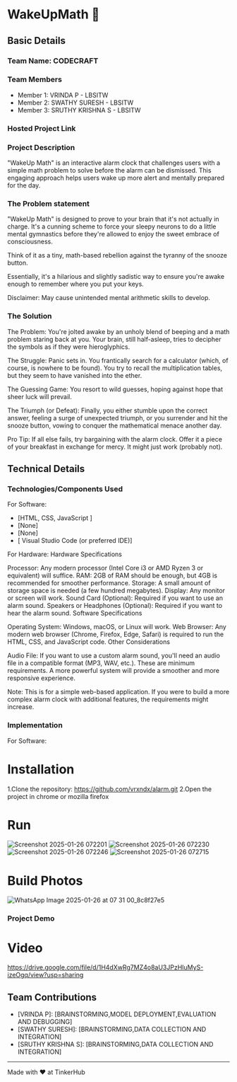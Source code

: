 # WakeUpMath 🎯


## Basic Details
### Team Name: CODECRAFT


### Team Members
- Member 1: VRINDA P - LBSITW
- Member 2: SWATHY SURESH - LBSITW
- Member 3: SRUTHY KRISHNA S - LBSITW

### Hosted Project Link


### Project Description
"WakeUp Math" is an interactive alarm clock that challenges users with a simple math problem to solve before the alarm can be dismissed. This engaging approach helps users wake up more alert and mentally prepared for the day.

### The Problem statement
"WakeUp Math" is designed to prove to your brain that it's not actually in charge. It's a cunning scheme to force your sleepy neurons to do a little mental gymnastics before they're allowed to enjoy the sweet embrace of consciousness.

Think of it as a tiny, math-based rebellion against the tyranny of the snooze button.

Essentially, it's a hilarious and slightly sadistic way to ensure you're awake enough to remember where you put your keys.

Disclaimer: May cause unintended mental arithmetic skills to develop.

### The Solution
The Problem: You're jolted awake by an unholy blend of beeping and a math problem staring back at you. Your brain, still half-asleep, tries to decipher the symbols as if they were hieroglyphics.

The Struggle: Panic sets in. You frantically search for a calculator (which, of course, is nowhere to be found). You try to recall the multiplication tables, but they seem to have vanished into the ether.

The Guessing Game: You resort to wild guesses, hoping against hope that sheer luck will prevail.

The Triumph (or Defeat): Finally, you either stumble upon the correct answer, feeling a surge of unexpected triumph, or you surrender and hit the snooze button, vowing to conquer the mathematical menace another day.

Pro Tip: If all else fails, try bargaining with the alarm clock. Offer it a piece of your breakfast in exchange for mercy. It might just work (probably not).

## Technical Details
### Technologies/Components Used
For Software:
- [HTML, CSS, JavaScript ]
- [None]
- [None]
- [ Visual Studio Code (or preferred IDE)]

For Hardware:
Hardware Specifications

Processor: Any modern processor (Intel Core i3 or AMD Ryzen 3 or equivalent) will suffice.
RAM: 2GB of RAM should be enough, but 4GB is recommended for smoother performance.
Storage: A small amount of storage space is needed (a few hundred megabytes).
Display: Any monitor or screen will work.
Sound Card (Optional): Required if you want to use an alarm sound.
Speakers or Headphones (Optional): Required if you want to hear the alarm sound.
Software Specifications

Operating System: Windows, macOS, or Linux will work.
Web Browser: Any modern web browser (Chrome, Firefox, Edge, Safari) is required to run the HTML, CSS, and JavaScript code.
Other Considerations

Audio File: If you want to use a custom alarm sound, you'll need an audio file in a compatible format (MP3, WAV, etc.).
These are minimum requirements. A more powerful system will provide a smoother and more responsive experience.

Note: This is for a simple web-based application. If you were to build a more complex alarm clock with additional features, the requirements might increase.

### Implementation
For Software:
# Installation
1.Clone the repository: https://github.com/vrxndx/alarm.git
2.Open the project in chrome or mozilla firefox

# Run
![Screenshot 2025-01-26 072201](https://github.com/user-attachments/assets/b0d79b0a-ee86-4a7e-bff6-57263bd5e41d)
![Screenshot 2025-01-26 072230](https://github.com/user-attachments/assets/f9b09bc2-35b2-4b40-b380-723d5423aea1)
![Screenshot 2025-01-26 072246](https://github.com/user-attachments/assets/61b22d4c-5349-403c-82c7-db50f6182494)
![Screenshot 2025-01-26 072715](https://github.com/user-attachments/assets/3ae7ef13-1174-416a-84cd-fc0bce826334)

# Build Photos
![WhatsApp Image 2025-01-26 at 07 31 00_8c8f27e5](https://github.com/user-attachments/assets/b22f61c9-2eca-4ed9-8c56-49654d62df53)

### Project Demo
# Video
https://drive.google.com/file/d/1H4dXwRg7MZ4o8aU3JPzHIuMyS-izeOgq/view?usp=sharing

## Team Contributions
- [VRINDA P]: [BRAINSTORMING,MODEL DEPLOYMENT,EVALUATION AND DEBUGGING]
- [SWATHY SURESH]: [BRAINSTORMING,DATA COLLECTION AND INTEGRATION]
- [SRUTHY KRISHNA S]: [BRAINSTORMING,DATA COLLECTION AND INTEGRATION]

---
Made with ❤️ at TinkerHub
